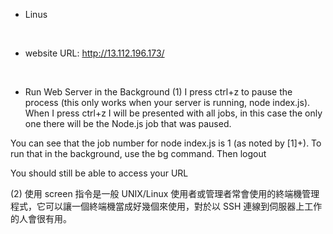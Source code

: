 * Linus

<br>

* website URL: http://13.112.196.173/

<br>

* Run Web Server in the Background
(1) I press ctrl+z to pause the process (this only works when your server is running, node index.js). When I press ctrl+z I will be presented with all jobs, in this case the only one there will be the Node.js job that was paused.

You can see that the job number for node index.js is 1 (as noted by [1]+). To run that in the background, use the bg command. Then logout

You should still be able to access your URL 

(2) 使用 screen 指令是一般 UNIX/Linux 使用者或管理者常會使用的終端機管理程式，它可以讓一個終端機當成好幾個來使用，對於以 SSH 連線到伺服器上工作的人會很有用。

<br>